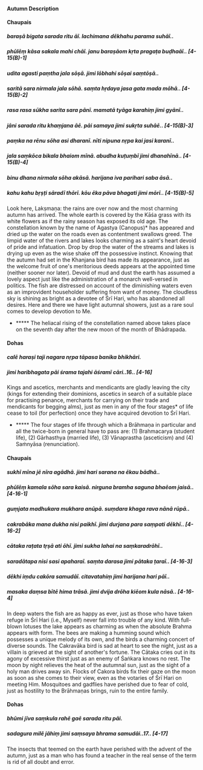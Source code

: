 #### Autumn Description

#### Chaupais

##### baraṣā bigata sarada ritu āī. lachimana dēkhahu parama suhāī..
##### phūlēṃ kāsa sakala mahi chāī. janu baraṣāom kṛta pragaṭa buḍhaāī.. [4-15(B)-1]
##### udita agasti paṃtha jala sōṣā. jimi lōbhahi sōṣai saṃtōṣā..
##### saritā sara nirmala jala sōhā. saṃta hṛdaya jasa gata mada mōhā.. [4-15(B)-2]
##### rasa rasa sūkha sarita sara pānī. mamatā tyāga karahiṃ jimi gyānī..
##### jāni sarada ritu khaṃjana āē. pāi samaya jimi sukṛta suhāē.. [4-15(B)-3]
##### paṃka na rēnu sōha asi dharanī. nīti nipuna nṛpa kai jasi karanī..
##### jala saṃkōca bikala bhaiom mīnā. abudha kuṭuṃbī jimi dhanahīnā.. [4-15(B)-4]
##### binu dhana nirmala sōha akāsā. harijana iva parihari saba āsā..
##### kahu kahu bṛṣṭi sāradī thōrī. kōu ēka pāva bhagati jimi mōrī.. [4-15(B)-5]

Look here, Lakṣmaṇa: the rains are over now and the most charming autumn has arrived. The whole earth is covered by the Kāśa grass with its white flowers as if the rainy season has exposed its old age. The constellation known by the name of Agastya (Canopus)* has appeared and dried up the water on the roads even as contentment swallows greed. The limpid water of the rivers and lakes looks charming as a saint's heart devoid of pride and infatuation. Drop by drop the water of the streams and lakes is drying up even as the wise shake off the possessive instinct. Knowing that the autumn had set in the Khanjana bird has made its appearance, just as the welcome fruit of one's meritorious deeds appears at the appointed time (neither sooner nor later). Devoid of mud and dust the earth has assumed a lovely aspect just like the administration of a monarch well-versed in politics. The fish are distressed on account of the diminishing waters even as an improvident householder suffering from want of money. The cloudless sky is shining as bright as a devotee of Śrī Hari, who has abandoned all desires. Here and there we have light autumnal showers, just as a rare soul comes to develop devotion to Me.

- ***** The heliacal rising of the constellation named above takes place on the seventh day after the new moon of the month of Bhādrapada.

#### Dohas

##### calē haraṣi taji nagara nṛpa tāpasa banika bhikhāri.
##### jimi haribhagata pāi śrama tajahi āśramī cāri..16.. [4-16]

Kings and ascetics, merchants and mendicants are gladly leaving the city (kings for extending their dominions, ascetics in search of a suitable place for practising penance, merchants for carrying on their trade and mendicants for begging alms), just as men in any of the four stages* of life cease to toil (for perfection) once they have acquired devotion to Śrī Hari.

- ***** The four stages of life through which a Brāhmaṇa in particular and all the twice-born in general have to pass are: (1) Brahmacarya (student life), (2) Gārhasthya (married life), (3) Vānaprastha (asceticism) and (4) Saṁnyāsa (renunciation).

#### Chaupais

##### sukhī mīna jē nīra agādhā. jimi hari sarana na ēkau bādhā..
##### phūlēṃ kamala sōha sara kaisā. nirguna bramha saguna bhaēom jaisā.. [4-16-1]
##### guṃjata madhukara mukhara anūpā. suṃdara khaga rava nānā rūpā..
##### cakrabāka mana dukha nisi paikhī. jimi durjana para saṃpati dēkhī.. [4-16-2]
##### cātaka raṭata tṛṣā ati ōhī. jimi sukha lahai na saṃkaradrōhī..
##### saradātapa nisi sasi apaharaī. saṃta darasa jimi pātaka ṭaraī.. [4-16-3]
##### dēkhi iṃdu cakōra samudāī. citavatahiṃ jimi harijana hari pāī..
##### masaka daṃsa bītē hima trāsā. jimi dvija drōha kiēom kula nāsā.. [4-16-4]

In deep waters the fish are as happy as ever, just as those who have taken refuge in Śrī Hari (i.e., Myself) never fall into trouble of any kind. With full-blown lotuses the lake appears as charming as when the absolute Brahma appears with form. The bees are making a humming sound which possesses a unique melody of its own, and the birds a charming concert of diverse sounds. The Cakravāka bird is sad at heart to see the night, just as a villain is grieved at the sight of another's fortune. The Cātaka cries out in its agony of excessive thirst just as an enemy of Śaṅkara knows no rest. The moon by night relieves the heat of the autumnal sun, just as the sight of a holy man drives away sin. Flocks of Cakora birds fix their gaze on the moon as soon as she comes to their view, even as the votaries of Śrī Hari on meeting Him. Mosquitoes and gadflies have perished due to fear of cold, just as hostility to the Brāhmaṇas brings, ruin to the entire family.

#### Dohas

##### bhūmi jīva saṃkula rahē gaē sarada ritu pāi.
##### sadagura milē jāhiṃ jimi saṃsaya bhrama samudāi..17.. [4-17]

The insects that teemed on the earth have perished with the advent of the autumn, just as a man who has found a teacher in the real sense of the term is rid of all doubt and error.